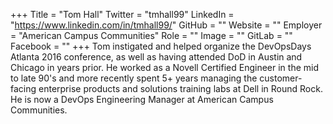 +++
Title = "Tom Hall"
Twitter = "tmhall99"
LinkedIn = "https://www.linkedin.com/in/tmhall99/"
GitHub = ""
Website = ""
Employer = "American Campus Communities"
Role = ""
Image = ""
GitLab = ""
Facebook = ""
+++
Tom instigated and helped organize the DevOpsDays Atlanta 2016 conference, as well as having attended DoD in Austin and Chicago in years prior. He worked as a Novell Certified Engineer in the mid to late 90&#39;s and more recently spent 5&#43; years managing the customer-facing enterprise products and solutions training labs at Dell in Round Rock. He is now a DevOps Engineering Manager at American Campus Communities.